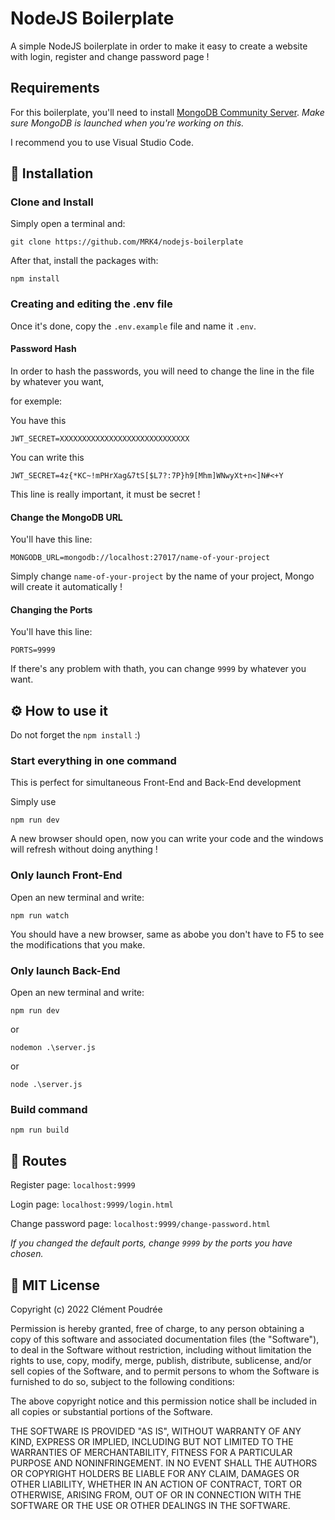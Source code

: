 # NodeJS Boilerplate

A simple NodeJS boilerplate in order to make it easy to create a website with login, register and change password page !

## Requirements

For this boilerplate, you'll need to install [MongoDB Community Server](https://www.mongodb.com/try/download/community).
_Make sure MongoDB is launched when you're working on this._

I recommend you to use Visual Studio Code.

## 🚀 Installation

### Clone and Install

Simply open a terminal and:

```
git clone https://github.com/MRK4/nodejs-boilerplate
```

After that, install the packages with:
```
npm install
```

### Creating and editing the .env file

Once it's done, copy the `.env.example` file and name it `.env`.

#### Password Hash

In order to hash the passwords, you will need to change the line in the file by whatever you want,

for exemple:

You have this

```
JWT_SECRET=XXXXXXXXXXXXXXXXXXXXXXXXXXXXX
```

You can write this

```
JWT_SECRET=4z{*KC~!mPHrXag&7tS[$L7?:7P}h9[Mhm]WNwyXt+n<]N#<+Y
```

This line is really important, it must be secret !

#### Change the MongoDB URL

You'll have this line:

```
MONGODB_URL=mongodb://localhost:27017/name-of-your-project
```

Simply change `name-of-your-project` by the name of your project, Mongo will create it automatically !

#### Changing the Ports

You'll have this line:
```
PORTS=9999
```

If there's any problem with thath, you can change `9999` by whatever you want.

## ⚙️ How to use it

Do not forget the `npm install` :)

### Start everything in one command

This is perfect for simultaneous Front-End and Back-End development

Simply use

```
npm run dev
```

A new browser should open, now you can write your code and the windows will refresh without doing anything !

### Only launch Front-End

Open an new terminal and write:

```
npm run watch
```

You should have a new browser, same as abobe you don't have to F5 to see the modifications that you make.

### Only launch Back-End

Open an new terminal and write:

```
npm run dev
```

or

```
nodemon .\server.js
```

or

```
node .\server.js
```

### Build command

```
npm run build
```

## 🚧 Routes

Register page: `localhost:9999`

Login page: `localhost:9999/login.html`

Change password page: `localhost:9999/change-password.html`

_If you changed the default ports, change `9999` by the ports you have chosen._

## 📜 MIT License

Copyright (c) 2022 Clément Poudrée

Permission is hereby granted, free of charge, to any person obtaining a copy
of this software and associated documentation files (the "Software"), to deal
in the Software without restriction, including without limitation the rights
to use, copy, modify, merge, publish, distribute, sublicense, and/or sell
copies of the Software, and to permit persons to whom the Software is
furnished to do so, subject to the following conditions:

The above copyright notice and this permission notice shall be included in all
copies or substantial portions of the Software.

THE SOFTWARE IS PROVIDED "AS IS", WITHOUT WARRANTY OF ANY KIND, EXPRESS OR
IMPLIED, INCLUDING BUT NOT LIMITED TO THE WARRANTIES OF MERCHANTABILITY,
FITNESS FOR A PARTICULAR PURPOSE AND NONINFRINGEMENT. IN NO EVENT SHALL THE
AUTHORS OR COPYRIGHT HOLDERS BE LIABLE FOR ANY CLAIM, DAMAGES OR OTHER
LIABILITY, WHETHER IN AN ACTION OF CONTRACT, TORT OR OTHERWISE, ARISING FROM,
OUT OF OR IN CONNECTION WITH THE SOFTWARE OR THE USE OR OTHER DEALINGS IN THE
SOFTWARE.